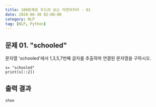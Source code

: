 ```yaml
---
title: 100문제로 두드려 보는 자연어처리 - 01
date: 2020-06-30 02:00:00
category: NLP
tag: [NLP, Python]
---
```


## 문제 01. "schooled"
문자열 'schooled'에서 1,3,5,7번째 글자를 추출하여 연결된 문자열을 구하시오.

~~~
s= "schooled"
print(s[::2])
~~~


## 출력 결과
~~~
shoe
~~~
